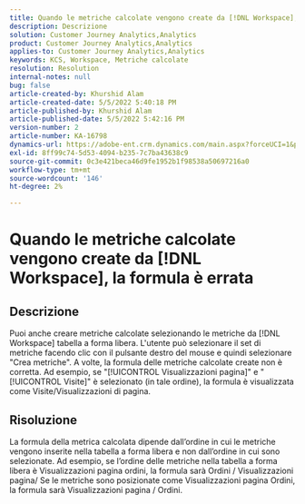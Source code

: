 ```yaml
---
title: Quando le metriche calcolate vengono create da [!DNL Workspace], la formula è errata
description: Descrizione
solution: Customer Journey Analytics,Analytics
product: Customer Journey Analytics,Analytics
applies-to: Customer Journey Analytics,Analytics
keywords: KCS, Workspace, Metriche calcolate
resolution: Resolution
internal-notes: null
bug: false
article-created-by: Khurshid Alam
article-created-date: 5/5/2022 5:40:18 PM
article-published-by: Khurshid Alam
article-published-date: 5/5/2022 5:42:16 PM
version-number: 2
article-number: KA-16798
dynamics-url: https://adobe-ent.crm.dynamics.com/main.aspx?forceUCI=1&pagetype=entityrecord&etn=knowledgearticle&id=3498176d-9acc-ec11-a7b5-6045bd00dbbc
exl-id: 8ff99c74-5d53-4094-b235-7c7ba43638c9
source-git-commit: 0c3e421beca46d9fe1952b1f98538a50697216a0
workflow-type: tm+mt
source-wordcount: '146'
ht-degree: 2%

---
```


# Quando le metriche calcolate vengono create da [!DNL Workspace], la formula è errata

## Descrizione


Puoi anche creare metriche calcolate selezionando le metriche da [!DNL Workspace] tabella a forma libera. L&#39;utente può selezionare il set di metriche facendo clic con il pulsante destro del mouse e quindi selezionare &quot;Crea metriche&quot;. A volte, la formula delle metriche calcolate create non è corretta. Ad esempio, se &quot;[!UICONTROL Visualizzazioni pagina]&quot; e &quot;[!UICONTROL Visite]&quot; è selezionato (in tale ordine), la formula è visualizzata come Visite/Visualizzazioni di pagina.


## Risoluzione


La formula della metrica calcolata dipende dall’ordine in cui le metriche vengono inserite nella tabella a forma libera e non dall’ordine in cui sono selezionate. Ad esempio, se l’ordine delle metriche nella tabella a forma libera è Visualizzazioni pagina ordini, la formula sarà Ordini / Visualizzazioni pagina/ Se le metriche sono posizionate come Visualizzazioni pagina Ordini, la formula sarà Visualizzazioni pagina / Ordini.
